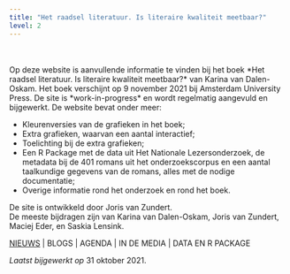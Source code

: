 ```yaml
---
title: "Het raadsel literatuur. Is literaire kwaliteit meetbaar?"
level: 2
---
```

<br>
<br>
Op deze website is aanvullende informatie te vinden bij het boek *Het raadsel literatuur. Is literaire kwaliteit meetbaar?* van Karina van Dalen-Oskam. Het boek verschijnt op 9 november 2021 bij Amsterdam University Press. De site is *work-in-progress* en wordt regelmatig aangevuld en bijgewerkt. De website bevat onder meer:

- Kleurenversies van de grafieken in het boek;
- Extra grafieken, waarvan een aantal interactief;
- Toelichting bij de extra grafieken;
- Een R Package met de data uit Het Nationale Lezersonderzoek, de metadata bij de 401 romans uit het onderzoekscorpus en een aantal taalkundige gegevens van de romans, alles met de nodige documentatie;
- Overige informatie rond het onderzoek en rond het boek.

De site is ontwikkeld door Joris van Zundert.<br>
De meeste bijdragen zijn van Karina van Dalen-Oskam, Joris van Zundert, Maciej Eder, en Saskia Lensink.

<!-- ![1_1_1_Omslag_promo 1.1.1](public/1_1_1_Omslag_promo.png) -->

[NIEUWS](05_01_020_nieuws.html) | BLOGS | AGENDA | IN DE MEDIA | DATA EN R PACKAGE

*Laatst bijgewerkt op* 31 oktober 2021.
